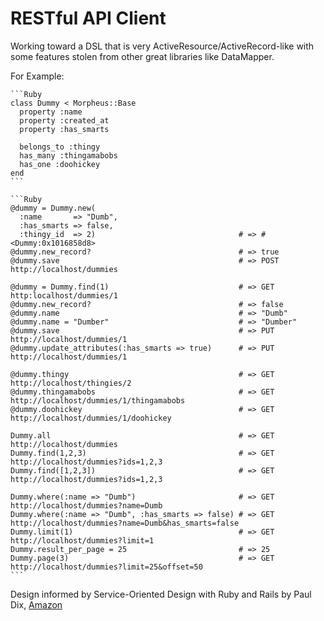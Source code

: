 # RESTful API Client
Working toward a DSL that is very ActiveResource/ActiveRecord-like with some features stolen from other great libraries like DataMapper.

For Example:

    ```Ruby
    class Dummy < Morpheus::Base
      property :name
      property :created_at
      property :has_smarts

      belongs_to :thingy
      has_many :thingamabobs
      has_one :doohickey
    end
    ```

    ```Ruby
    @dummy = Dummy.new(
      :name       => "Dumb",
      :has_smarts => false,
      :thingy_id  => 2)                                # => #<Dummy:0x1016858d8>
    @dummy.new_record?                                 # => true
    @dummy.save                                        # => POST http://localhost/dummies

    @dummy = Dummy.find(1)                             # => GET http:localhost/dummies/1
    @dummy.new_record?                                 # => false
    @dummy.name                                        # => "Dumb"
    @dummy.name = "Dumber"                             # => "Dumber"
    @dummy.save                                        # => PUT http://localhost/dummies/1
    @dummy.update_attributes(:has_smarts => true)      # => PUT http://localhost/dummies/1

    @dummy.thingy                                      # => GET http://localhost/thingies/2
    @dummy.thingamabobs                                # => GET http://localhost/dummies/1/thingamabobs
    @dummy.doohickey                                   # => GET http://localhost/dummies/1/doohickey

    Dummy.all                                          # => GET http://localhost/dummies
    Dummy.find(1,2,3)                                  # => GET http://localhost/dummies?ids=1,2,3
    Dummy.find([1,2,3])                                # => GET http://localhost/dummies?ids=1,2,3

    Dummy.where(:name => "Dumb")                       # => GET http://localhost/dummies?name=Dumb
    Dummy.where(:name => "Dumb", :has_smarts => false) # => GET http://localhost/dummies?name=Dumb&has_smarts=false
    Dummy.limit(1)                                     # => GET http://localhost/dummies?limit=1
    Dummy.result_per_page = 25                         # => 25
    Dummy.page(3)                                      # => GET http://localhost/dummies?limit=25&offset=50
    ```

Design informed by Service-Oriented Design with Ruby and Rails by Paul Dix, [Amazon](http://www.amazon.com/Service-Oriented-Design-Rails-Addison-Wesley-Professional/dp/0321659368)
